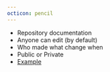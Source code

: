 ```yaml
---
octicon: pencil
---
```


* Repository documentation
* Anyone can edit (by default)
* Who made what change when
* Public or Private
* [Example](https://github.com/mojombo/jekyll/wiki/Sites)